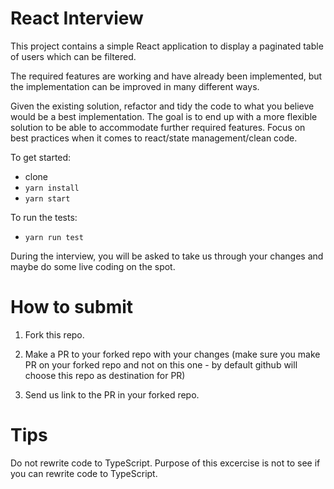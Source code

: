 # React Interview

This project contains a simple React application to display a paginated table of users which can be filtered.

The required features are working and have already been implemented, but the implementation can be improved in many different ways.

Given the existing solution, refactor and tidy the code to what you believe would be a best implementation. The goal is to end up with a more flexible solution to be able to accommodate further required features. Focus on best practices when it comes to react/state management/clean code.

To get started:
- clone
- `yarn install`
- `yarn start`

To run the tests:
- `yarn run test`

During the interview, you will be asked to take us through your changes and maybe do some live coding on the spot.

# How to submit

1. Fork this repo.

2. Make a PR to your forked repo with your changes (make sure you make PR on your forked repo and not on this one - by default github will choose this repo as destination for PR)

3. Send us link to the PR in your forked repo.

# Tips

Do not rewrite code to TypeScript. Purpose of this excercise is not to see if you can rewrite code to TypeScript.

